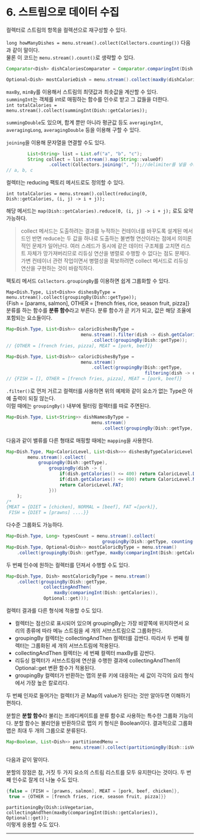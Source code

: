 # 6. 스트림으로 데이터 수집

컬렉터로 스트림의 항목을 컬렉션으로 재구성할 수 있다.  

``long howManyDishes = menu.stream().collect(Collectors.counting())`` 다음과 같이 말이다.  
물론 이 코드는 ``menu.stream().count()``로 생략할 수 있다.  

```java
Comparator<Dish> dishCaloriesComparator = Comparator.comparingInt(Dish:;getCalories);

Optional<Dish> mostCalorieDish = menu.stream().collect(maxBy(dishCaloriesComparator));
```

``maxBy``, ``minBy``를 이용해서 스트림의 최댓값과 최솟값을 계산할 수 있다.  
``summingInt``는 객체를 int로 매핑하는 함수를 인수로 받고 그 값들을 더한다.  
``int totalCalories = menu.stream().collect(summingInt(Dish::getCalories));``  

``summingDouble``도 있으며, 합계 뿐만 아니라 평균값 등도 ``averagingInt``, ``averagingLong``, ``averagingDouble`` 등을 이용해 구할 수 있다.  

``joining``을 이용해 문자열을 연결할 수도 있다.  

```java
        List<String> list = List.of("a", "b", "c");
        String collect = list.stream().map(String::valueOf)
                .collect(Collectors.joining(", "));//delimiter를 넣을 수도 있음
// a, b, c
```

컬렉터는 reducing 팩토리 메서드로도 정의할 수 있다.  

``int totalCalories = menu.stream().collect(reducing(0, Dish::getCalories, (i, j) -> i + j));``  

해당 메서드는 ``map(Dish::getCalories).reduce(0, (i, j) -> i + j);`` 로도 요약가능하다.  

> collect 메서드는 도출하려는 결과를 누적하는 컨테이너를 바꾸도록 설계된 메서드인 반면 reduce는 두 값을 하나로 도출하는 불변형 연산이라는 점에서 의미론적인 문제가 일어난다. 여러 스레드가 동시에 같은 데이터 구조체를 고치면 리스트 자체가 망가져버리므로 리듀싱 연산을 병렬로 수행할 수 없다는 점도 문제다. 가변 컨테이너 관련 작업이면서 병렬성을 확보하려면 collect 메서드로 리듀싱 연산을 구현하는 것이 바람직하다.

팩토리 메서드 ``Collectors.groupingBy``를 이용하면 쉽게 그룹화할 수 있다.  

``Map<Dish.Type, List<Dish>> dishesByType = menu.stream().collect(groupingBy(Dish::getType));``  
{Fish = [params, salmon], OTHER = [french fries, rice, season fruit, pizza]}  
분류를 하는 함수를 **분류 함수**라고 부른다. 분류 함수가 곧 키가 되고, 값은 해당 조율에 포함되는 요소들이다.  

```java
Map<Dish.Type, List<Dish>> caloricDishesByType =
    						menu.stream().filter(dish -> dish.getCalories() > 500)
	    						.collect(groupingBy(Dish::getType));
// {OTHER = [french fries, pizza], MEAT = [pork, beef]}

Map<Dish.Type, List<Dish>> caloricDishesByType =
    						menu.stream()
    							.collect(groupingBy(Dish::getType,
                                                   	filtering(dish -> dish.getCalories() > 500, toList())));
// {FISH = [], OTHER = [french fries, pizza], MEAT = [pork, beef]}
```

``.filter()``로 먼저 거르고 컬렉터를 사용하면 위의 예제와 같이 요소가 없는 Type은 아예 출력이 되질 않는다.  
이럴 때에는 ``groupingBy()`` 내부에 필터링 컬렉터를 따로 주면된다.  

```java
Map<Dish.Type, List<String>> dishNamesByType =
    							menu.stream()
    								.collect(groupingBy(Dish::getType, mapping(Dish::getName, toList())));
```

다음과 같이 밸류를 다른 형태로 매핑할 때에는 ``mapping``을 사용한다.  

```java
Map<Dish.Type, Map<CaloricLevel, List<Dish>>> dishesByTypeCaloricLevel =
    	menu.stream().collect(
			groupingBy(Dish::getType),
				groupingBy(dish -> {
                    if(dish.getCalories() <= 400) return CaloricLevel.DIET;
                    if(dish.getCalories() <= 800) return CaloricLevel.NORMAL;
                    return CaloricLevel.FAT;
                }))
    );
/*
{MEAT = {DIET = [chicken], NORMAL = [beef], FAT =[pork]},
 FISH = {DIET = [prawns] ....}}
```

다수준 그룹화도 가능하다.  

```java
Map<Dish.Type, Long> typesCount = menu.stream().collect(
									groupingBy(Dish::getType, counting()));
Map<Dish.Type, Optional<Dish>> mostCaloricByType = menu.stream()
    .collect(groupingBy(Dish::getType, maxBy(comparingInt(Dish::getCalories))));
```

두 번째 인수에 원하는 컬렉터를 던져서 수행할 수도 있다.  

```java
Map<Dish.Type, Dish> mostCaloricByType = menu.stream()
    .collect(groupingBy(Dish::getType,
              collectingAndThen(
                  maxBy(comparingInt(Dish::getCalories)),
              Optional::get)));
```

컬렉터 결과를 다른 형식에 적용할 수도 있다.  

* 컬렉터는 점선으로 표시되어 있으며 groupingBy는 가장 바깥쪽에 위치하면서 요리의 종류에 따라 메뉴 스트림을 세 개의 서브스트림으로 그룹화한다. 
* groupingBy 컬렉터는 collectingAndThen 컬렉터를 감싼다. 따라서 두 번째 컬렉터는 그룹화된 세 개의 서브스트림에 적용된다.
* collectingAndThen 컬렉터는 세 번째 컬렉터 maxBy를 감싼다.
* 리듀싱 컬렉터가 서브스트림에 연산을 수행한 결과에 collectingAndThen의 Optional::get 변환 함수가 적용된다.
* groupingBy 컬렉터가 반환하는 맵의 분류 키에 대응하는 세 값이 각각의 요리 형식에서 가장 높은 칼로리다.

두 번째 인자로 들어가는 컬렉터가 곧 Map의 value가 된다는 것만 알아두면 이해하기 편하다.  

분할은 **분할 함수**라 불리는 프레디케이트를 분류 함수로 사용하는 특수한 그룹화 기능이다. 분할 함수는 불리언을 반환하므로 맵의 키 형식은 Boolean이다. 결과적으로 그룹화 맵은 최대 두 개의 그룹으로 분류된다.  

```java
Map<Boolean, List<Dish>> partitionedMenu =
    					menu.stream().collect(partitioningBy(Dish::isVegetarian));
```

다음과 같이 말이다.  

분할의 장점은 참, 거짓 두 가지 요소의 스트림 리스트를 모두 유지한다는 것이다. 두 번째 인수로 잘게 더 나눌 수도 있다.  

```java
{false = {FISH = [prawns, salmon], MEAT = [pork, beef, chicken]},
 true = {OTHER = [french fries, rice, season fruit, pizza]}}
```

``partitioningBy(Dish:isVegetarian, collectingAndThen(maxBy(comparingInt(Dish::getCalories)), Optional::get));``  
이렇게 응용할 수도 있다.  

***